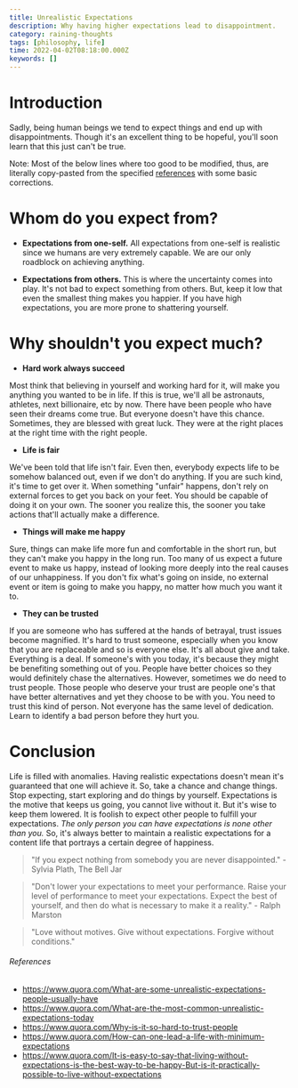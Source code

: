 ```yaml
---
title: Unrealistic Expectations
description: Why having higher expectations lead to disappointment.
category: raining-thoughts
tags: [philosophy, life]
time: 2022-04-02T08:18:00.000Z
keywords: []
---
```


# Introduction

Sadly, being human beings we tend to expect things and end up with disappointments. Though it's an excellent thing to be hopeful, you'll soon learn that this just can't be true.

Note: Most of the below lines where too good to be modified, thus, are literally copy-pasted from the specified [references](#references) with some basic corrections.

# Whom do you expect from?

- **Expectations from one-self.** All expectations from one-self is realistic since we humans are very extremely capable. We are our only roadblock on achieving anything.

- **Expectations from others.** This is where the uncertainty comes into play. It's not bad to expect something from others. But, keep it low that even the smallest thing makes you happier. If you have high expectations, you are more prone to shattering yourself.

# Why shouldn't you expect much?

- **Hard work always succeed**

Most think that believing in yourself and working hard for it, will make you anything you wanted to be in life. If this is true, we'll all be astronauts, athletes, next billionaire, etc by now. There have been people who have seen their dreams come true. But everyone doesn't have this chance. Sometimes, they are blessed with great luck. They were at the right places at the right time with the right people.

- **Life is fair**

We've been told that life isn't fair. Even then, everybody expects life to be somehow balanced out, even if we don't do anything. If you are such kind, it's time to get over it. When something "unfair" happens, don't rely on external forces to get you back on your feet. You should be capable of doing it on your own. The sooner you realize this, the sooner you take actions that'll actually make a difference.

- **Things will make me happy**

Sure, things can make life more fun and comfortable in the short run, but they can't make you happy in the long run. Too many of us expect a future event to make us happy, instead of looking more deeply into the real causes of our unhappiness. If you don't fix what's going on inside, no external event or item is going to make you happy, no matter how much you want it to.

- **They can be trusted**

If you are someone who has suffered at the hands of betrayal, trust issues become magnified. It's hard to trust someone, especially when you know that you are replaceable and so is everyone else. It's all about give and take. Everything is a deal. If someone's with you today, it's because they might be benefiting something out of you. People have better choices so they would definitely chase the alternatives. However, sometimes we do need to trust people. Those people who deserve your trust are people one's that have better alternatives and yet they choose to be with you. You need to trust this kind of person. Not everyone has the same level of dedication. Learn to identify a bad person before they hurt you.

# Conclusion

Life is filled with anomalies. Having realistic expectations doesn't mean it's guaranteed that one will achieve it. So, take a chance and change things. Stop expecting, start exploring and do things by yourself. Expectations is the motive that keeps us going, you cannot live without it. But it's wise to keep them lowered. It is foolish to expect other people to fulfill your expectations. _The only person you can have expectations is none other than you._ So, it's always better to maintain a realistic expectations for a content life that portrays a certain degree of happiness.

> "If you expect nothing from somebody you are never disappointed." - Sylvia Plath, The Bell Jar

> "Don't lower your expectations to meet your performance. Raise your level of performance to meet your expectations. Expect the best of yourself, and then do what is necessary to make it a reality." - Ralph Marston

> "Love without motives. Give without expectations. Forgive without conditions."

###### References

- https://www.quora.com/What-are-some-unrealistic-expectations-people-usually-have
- https://www.quora.com/What-are-the-most-common-unrealistic-expectations-today
- https://www.quora.com/Why-is-it-so-hard-to-trust-people
- https://www.quora.com/How-can-one-lead-a-life-with-minimum-expectations
- https://www.quora.com/It-is-easy-to-say-that-living-without-expectations-is-the-best-way-to-be-happy-But-is-it-practically-possible-to-live-without-expectations
